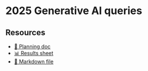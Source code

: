 # 2025 Generative AI queries

<!--
  This directory contains all of the 2025 Generative AI chapter queries.

  Each query should have a corresponding `metric_name.sql` file.
  Note that readers are linked to this directory, so try to make the SQL file names descriptive for easy browsing.

  Analysts: if helpful, you can use this README to give additional info about the queries.
-->

## Resources

- [📄 Planning doc][~google-doc]
- [📊 Results sheet][~google-sheets]
- [📝 Markdown file][~chapter-markdown]

[~google-doc]: https://docs.google.com/document/d/1HpI_E35FU_vqsJlMEONnCyR5lAvzDwVkWBg3lIlwlvw
[~google-sheets]: https://docs.google.com/spreadsheets/d/1q_hFsWlt6DZMmwnxrTmU3nCRjT2w38AomAlw8b_lthE/edit
[~chapter-markdown]: https://github.com/HTTPArchive/almanac.httparchive.org/tree/main/src/content/en/2025/ecommerce.md
